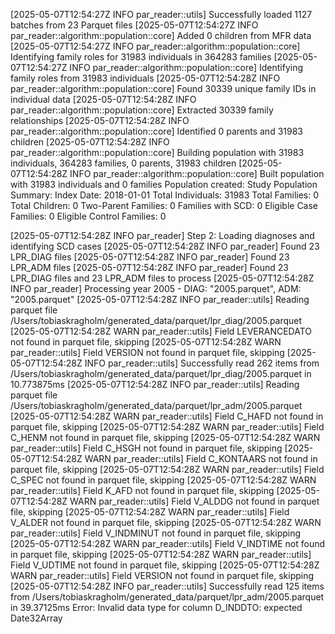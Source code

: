 [2025-05-07T12:54:27Z INFO par_reader::utils] Successfully loaded 1127 batches from 23 Parquet files
[2025-05-07T12:54:27Z INFO par_reader::algorithm::population::core] Added 0 children from MFR data
[2025-05-07T12:54:27Z INFO par_reader::algorithm::population::core] Identifying family roles for 31983 individuals in 364283 families
[2025-05-07T12:54:27Z INFO par_reader::algorithm::population::core] Identifying family roles from 31983 individuals
[2025-05-07T12:54:28Z INFO par_reader::algorithm::population::core] Found 30339 unique family IDs in individual data
[2025-05-07T12:54:28Z INFO par_reader::algorithm::population::core] Extracted 30339 family relationships
[2025-05-07T12:54:28Z INFO par_reader::algorithm::population::core] Identified 0 parents and 31983 children
[2025-05-07T12:54:28Z INFO par_reader::algorithm::population::core] Building population with 31983 individuals, 364283 families, 0 parents, 31983 children
[2025-05-07T12:54:28Z INFO par_reader::algorithm::population::core] Built population with 31983 individuals and 0 families
Population created: Study Population Summary:
Index Date: 2018-01-01
Total Individuals: 31983
Total Families: 0
Total Children: 0
Two-Parent Families: 0
Families with SCD: 0
Eligible Case Families: 0
Eligible Control Families: 0

[2025-05-07T12:54:28Z INFO par_reader] Step 2: Loading diagnoses and identifying SCD cases
[2025-05-07T12:54:28Z INFO par_reader] Found 23 LPR_DIAG files
[2025-05-07T12:54:28Z INFO par_reader] Found 23 LPR_ADM files
[2025-05-07T12:54:28Z INFO par_reader] Found 23 LPR_DIAG files and 23 LPR_ADM files to process
[2025-05-07T12:54:28Z INFO par_reader] Processing year 2005 - DIAG: "2005.parquet", ADM: "2005.parquet"
[2025-05-07T12:54:28Z INFO par_reader::utils] Reading parquet file /Users/tobiaskragholm/generated_data/parquet/lpr_diag/2005.parquet
[2025-05-07T12:54:28Z WARN par_reader::utils] Field LEVERANCEDATO not found in parquet file, skipping
[2025-05-07T12:54:28Z WARN par_reader::utils] Field VERSION not found in parquet file, skipping
[2025-05-07T12:54:28Z INFO par_reader::utils] Successfully read 262 items from /Users/tobiaskragholm/generated_data/parquet/lpr_diag/2005.parquet in 10.773875ms
[2025-05-07T12:54:28Z INFO par_reader::utils] Reading parquet file /Users/tobiaskragholm/generated_data/parquet/lpr_adm/2005.parquet
[2025-05-07T12:54:28Z WARN par_reader::utils] Field C_HAFD not found in parquet file, skipping
[2025-05-07T12:54:28Z WARN par_reader::utils] Field C_HENM not found in parquet file, skipping
[2025-05-07T12:54:28Z WARN par_reader::utils] Field C_HSGH not found in parquet file, skipping
[2025-05-07T12:54:28Z WARN par_reader::utils] Field C_KONTAARS not found in parquet file, skipping
[2025-05-07T12:54:28Z WARN par_reader::utils] Field C_SPEC not found in parquet file, skipping
[2025-05-07T12:54:28Z WARN par_reader::utils] Field K_AFD not found in parquet file, skipping
[2025-05-07T12:54:28Z WARN par_reader::utils] Field V_ALDDG not found in parquet file, skipping
[2025-05-07T12:54:28Z WARN par_reader::utils] Field V_ALDER not found in parquet file, skipping
[2025-05-07T12:54:28Z WARN par_reader::utils] Field V_INDMINUT not found in parquet file, skipping
[2025-05-07T12:54:28Z WARN par_reader::utils] Field V_INDTIME not found in parquet file, skipping
[2025-05-07T12:54:28Z WARN par_reader::utils] Field V_UDTIME not found in parquet file, skipping
[2025-05-07T12:54:28Z WARN par_reader::utils] Field VERSION not found in parquet file, skipping
[2025-05-07T12:54:28Z INFO par_reader::utils] Successfully read 125 items from /Users/tobiaskragholm/generated_data/parquet/lpr_adm/2005.parquet in 39.37125ms
Error: Invalid data type for column D_INDDTO: expected Date32Array

